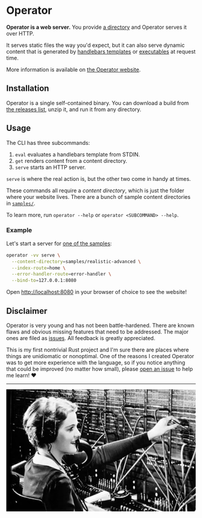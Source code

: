# Operator

**Operator is a web server.** You provide [a
directory](samples/realistic-advanced) and Operator serves it over HTTP.

It serves static files the way you'd expect, but it can also serve dynamic
content that is generated by [handlebars
templates](samples/realistic-advanced/home.html.hbs) or
[executables](samples/realistic-advanced/play-lottery.html.sh) at request time.

More information is available on [the Operator
website](http://operator.mattkantor.com).

## Installation

Operator is a single self-contained binary. You can download a build from [the
releases list](https://github.com/mkantor/operator/releases), unzip it, and run
it from any directory.

## Usage

The CLI has three subcommands:

1. `eval` evaluates a handlebars template from STDIN.
1. `get` renders content from a content directory.
1. `serve` starts an HTTP server.

`serve` is where the real action is, but the other two come in handy at times.

These commands all require a _content directory_, which is just the folder
where your website lives. There are a bunch of sample content directories in
[`samples/`](samples).

To learn more, run `operator --help` or `operator <SUBCOMMAND> --help`.

### Example

Let's start a server for [one of the samples](samples/realistic-advanced):

```sh
operator -vv serve \
  --content-directory=samples/realistic-advanced \
  --index-route=home \
  --error-handler-route=error-handler \
  --bind-to=127.0.0.1:8080
```

Open [http://localhost:8080](http://localhost:8080) in your browser of choice
to see the website!

## Disclaimer

Operator is very young and has not been battle-hardened. There are known flaws
and obvious missing features that need to be addressed. The major ones are
filed as [issues](https://github.com/mkantor/operator/issues). All feedback is
greatly appreciated.

This is my first nontrivial Rust project and I'm sure there are places where
things are unidiomatic or nonoptimal. One of the reasons I created Operator was
to get more experience with the language, so if you notice anything that could
be improved (no matter how small), please [open an
issue](https://github.com/mkantor/operator/issues/new) to help me learn! ❤️

---

![An old-timey switchboard operator](operator.jpg)
